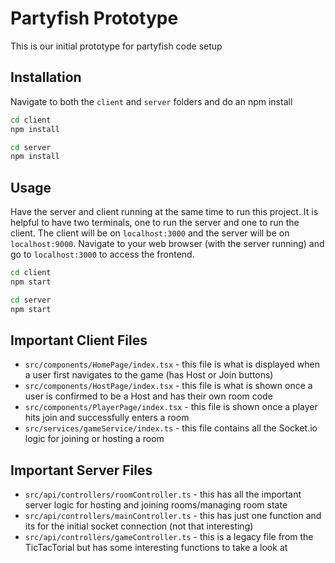 # Partyfish Prototype

This is our initial prototype for partyfish code setup

## Installation

Navigate to both the `client` and `server` folders and do an npm install

```bash
cd client
npm install

cd server
npm install
```

## Usage

Have the server and client running at the same time to run this project. It is helpful to have two terminals, one to run the server and one to run the client. The client will be on `localhost:3000` and the server will be on `localhost:9000`. Navigate to your web browser (with the server running) and go to `localhost:3000` to access the frontend.

```bash
cd client
npm start

cd server
npm start
```

## Important Client Files
* `src/components/HomePage/index.tsx` - this file is what is displayed when a user first navigates to the game (has Host or Join buttons)
* `src/components/HostPage/index.tsx` - this file is what is shown once a user is confirmed to be a Host and has their own room code
* `src/components/PlayerPage/index.tsx` - this file is shown once a player hits join and successfully enters a room
* `src/services/gameService/index.ts` - this file contains all the Socket.io logic for joining or hosting a room

## Important Server Files
* `src/api/controllers/roomController.ts` - this has all the important server logic for hosting and joining rooms/managing room state
* `src/api/controllers/mainController.ts` - this has just one function and its for the initial socket connection (not that interesting)
* `src/api/controllers/gameController.ts` - this is a legacy file from the TicTacTorial but has some interesting functions to take a look at
